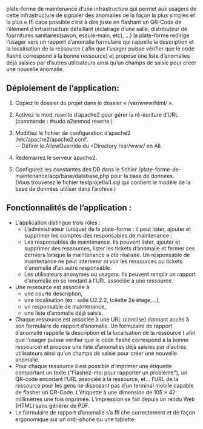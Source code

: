 plate-forme de maintenance d’une infrastructure qui permet aux usagers de cette infrastructure de signaler des anomalies de la façon la plus simples et la plus e ﬃ cace possible c’est à dire juste en flashant un QR-Code de l’élément d’infrastructure défaillant (éclairage d’une salle, distributeur de fournitures sanitaires(savon, essuie-main, etc), …) la plate-forme redirige l’usager vers un rapport d’anomalie formulaire qui rappelle la description et la localisation de la ressource ( aﬁn que l’usager puisse vériﬁer que le code ﬂashé correspond à la bonne ressource) et propose une liste d’anomalies déjà saisies par d’autres utilisateurs ainsi qu’un champs de saisie pour créer une nouvelle anomalie.  
  
## Déploiement de l’application:  
  
1. Copiez le dossier du projet dans le dossier « /var/www/html/ ».  
  
2. Activez le mod_rewrite d’apache2 pour gérer la ré-écriture d’URL.  
(commande :  #sudo a2enmod rewrite.)  
  
3. Modifiez le fichier de configuration d’apache2 ‘/etc/apache2/apache2.conf’.  
-- Définir le AllowOverride du <Directory /var/www/ en All.  
  
4. Redémarrez le serveur apache2.  
  
5. Configurez les constantes des DB dans le fichier /plate-forme-de-maintenance/app/base/database,php pour la base de données.  
(Vous trouverez le fichier testprojetlw1.sql qui contient le modèle de la base de données utiliser dans l’archive.)  
  
## Fonctionnalités de l’application :  
  
* L’application distingue trois rôles :  
  * L’administrateur (unique) de la plate-forme : il peut lister, ajouter et supprimer
les comptes des responsables de maintenance ;  
  * Les responsables de maintenance. Ils peuvent lister, ajouter et supprimer des
ressources, lister les tickets d’anomalie et fermer ces derniers lorsque la
maintenance a été réalisée. Un responsable de maintenance ne peut intervenir ni
voir les ressources ou tickets d’anomalie d’un autre responsable.  
  * Les utilisateurs anonymes ou usagers. Ils peuvent remplir un rapport d’anomalie
en se rendant à l’URL associée à une ressource.  
* Une ressource est associée à  
  * une courte description,  
  * une localisation (ex : salle U2.2.2, toilette 2e étage,...),  
  * un responsable de maintenance,  
  * une liste d’anomalie déjà saisie.  
* Chaque ressource est associée à une URL (concise) donnant accès à son formulaire
de rapport d’anomalie. Un formulaire de rapport d’anomalie rappelle la description
et la localisation de la ressource ( aﬁn que l’usager puisse vériﬁer que le code ﬂashé
correspond à la bonne ressource) et propose une liste d’anomalies déjà saisies par
d’autres utilisateurs ainsi qu’un champs de saisie pour créer une nouvelle anomalie.
* Pour chaque ressource il est possible d’imprimer une étiquette comportant un texte
("Flashez-moi pour rapporter un problème"), un QR-code encodant l’URL associée à
la ressource, et... l’URL de la ressource pour les gens ne disposant pas d’un terminal
mobile capable de ﬂasher un QR-Code. L’étiquette à une dimension de 105 × 42
millimètres une fois imprimée. L’impression se fait depuis un rendu Web (HTML)
sans générer de PDF.  
* Le formulaire de rapport d’anomalie s’a ﬃ che correctement et de façon ergonomique
sur un ordi-phone ou une tablette.

